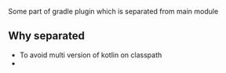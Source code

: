 Some part of gradle plugin which is separated from main module

## Why separated

- To avoid multi version of kotlin on classpath
- 
